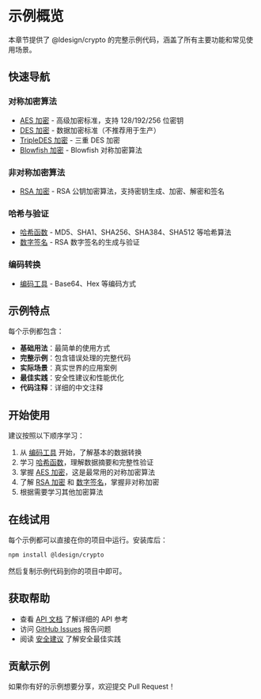 # 示例概览

本章节提供了  @ldesign/crypto  的完整示例代码，涵盖了所有主要功能和常见使用场景。

## 快速导航

### 对称加密算法

-  [AES 加密](./aes.md) - 高级加密标准，支持  128/192/256  位密钥
-  [DES 加密](./des.md) - 数据加密标准（不推荐用于生产）
-  [TripleDES 加密](./tripledes.md) - 三重  DES  加密
-  [Blowfish 加密](./blowfish.md) - Blowfish  对称加密算法

### 非对称加密算法

-  [RSA 加密](./rsa.md) - RSA  公钥加密算法，支持密钥生成、加密、解密和签名

### 哈希与验证

-  [哈希函数](./hash.md) - MD5、SHA1、SHA256、SHA384、SHA512  等哈希算法
-  [数字签名](./signature.md) - RSA  数字签名的生成与验证

### 编码转换

-  [编码工具](./encoding.md) - Base64、Hex  等编码方式

## 示例特点

每个示例都包含：

-  **基础用法**：最简单的使用方式
-  **完整示例**：包含错误处理的完整代码
-  **实际场景**：真实世界的应用案例
-  **最佳实践**：安全性建议和性能优化
-  **代码注释**：详细的中文注释

## 开始使用

建议按照以下顺序学习：

1.  从  [编码工具](./encoding.md)  开始，了解基本的数据转换
2.  学习  [哈希函数](./hash.md)，理解数据摘要和完整性验证
3.  掌握  [AES 加密](./aes.md)，这是最常用的对称加密算法
4.  了解  [RSA 加密](./rsa.md)  和  [数字签名](./signature.md)，掌握非对称加密
5.  根据需要学习其他加密算法

## 在线试用

每个示例都可以直接在你的项目中运行。安装库后：

```bash
npm install @ldesign/crypto
```

然后复制示例代码到你的项目中即可。

## 获取帮助

-  查看  [API 文档](/api/) 了解详细的  API  参考
-  访问  [GitHub Issues](https://github.com/ldesign/crypto/issues)  报告问题
-  阅读  [安全建议](/guide/security.md)  了解安全最佳实践

## 贡献示例

如果你有好的示例想要分享，欢迎提交  Pull  Request！
